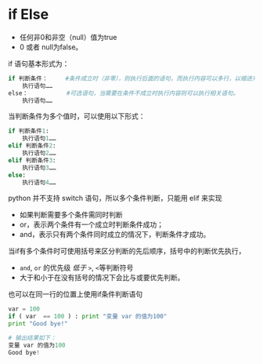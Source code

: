 # if Else

* 任何非0和非空（null）值为true
* 0 或者 null为false。

if 语句基本形式为：

```py
if 判断条件：     #条件成立时（非零），则执行后面的语句，而执行内容可以多行，以缩进来区分表示同一范围。
    执行语句……    
else：           #可选语句，当需要在条件不成立时执行内容则可以执行相关语句。
    执行语句……
```


当判断条件为多个值时，可以使用以下形式：

```py
if 判断条件1:
    执行语句1……
elif 判断条件2:
    执行语句2……
elif 判断条件3:
    执行语句3……
else:
    执行语句4……
```

python 并不支持 switch 语句，所以多个条件判断，只能用 elif 来实现
- 如果判断需要多个条件需同时判断
- or，表示两个条件有一个成立时判断条件成功；
- and，表示只有两个条件同时成立的情况下，判断条件才成功。


当if有多个条件时可使用括号来区分判断的先后顺序，括号中的判断优先执行，
- `and`, `or` 的优先级 *低于* `>`, `<`等判断符号
- 大于和小于在没有括号的情况下会比与或要优先判断。


也可以在同一行的位置上使用if条件判断语句

```py
var = 100
if ( var  == 100 ) : print "变量 var 的值为100"
print "Good bye!"

# 输出结果如下：
变量 var 的值为100
Good bye!
```
